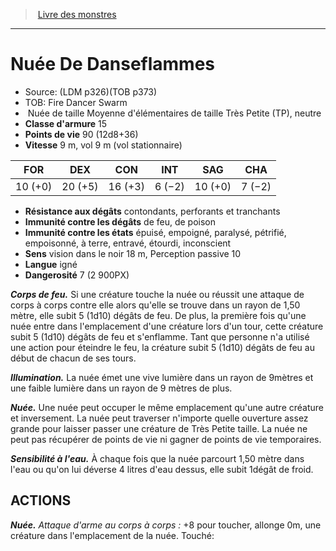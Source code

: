 ﻿> [Livre des monstres](tome_of_beasts.md)

---

# Nuée De Danseflammes

- Source: (LDM p326)(TOB p373)
- TOB: Fire Dancer Swarm
-  Nuée de taille Moyenne d'élémentaires de taille Très Petite (TP), neutre
- **Classe d'armure** 15
- **Points de vie** 90 (12d8+36)
- **Vitesse** 9 m, vol 9 m (vol stationnaire)

|FOR|DEX|CON|INT|SAG|CHA|
|---|---|---|---|---|---|
|10 (+0)|20 (+5)|16 (+3)|6 (−2)|10 (+0)|7 (−2)|

- **Résistance aux dégâts** contondants, perforants et tranchants
- **Immunité contre les dégâts** de feu, de poison
- **Immunité contre les états** épuisé, empoigné, paralysé, pétrifié, empoisonné, à terre, entravé, étourdi, inconscient
- **Sens** vision dans le noir 18 m, Perception passive 10
- **Langue** igné
- **Dangerosité** 7 (2 900PX)

**_Corps de feu._** Si une créature touche la nuée ou réussit une attaque de corps à corps contre elle alors qu'elle se trouve dans un rayon de 1,50 mètre, elle subit 5 (1d10) dégâts de feu. De plus, la première fois qu'une nuée entre dans l'emplacement d'une créature lors d'un tour, cette créature subit 5 (1d10) dégâts de feu et s'enflamme. Tant que personne n'a utilisé une action pour éteindre le feu, la créature subit 5 (1d10) dégâts de feu au début de chacun de ses tours.

**_Illumination._** La nuée émet une vive lumière dans un rayon de 9mètres et une faible lumière dans un rayon de 9 mètres de plus.

**_Nuée._** Une nuée peut occuper le même emplacement qu'une autre créature et inversement. La nuée peut traverser n'importe quelle ouverture assez grande pour laisser passer une créature de Très Petite taille. La nuée ne peut pas récupérer de points de vie ni gagner de points de vie temporaires.

**_Sensibilité à l'eau._** À chaque fois que la nuée parcourt 1,50 mètre dans l'eau ou qu'on lui déverse 4 litres d'eau dessus, elle subit 1dégât de froid.

## ACTIONS

**_Nuée._** _Attaque d'arme au corps à corps :_ +8 pour toucher, allonge 0m, une créature dans l'emplacement de la nuée. Touché:

